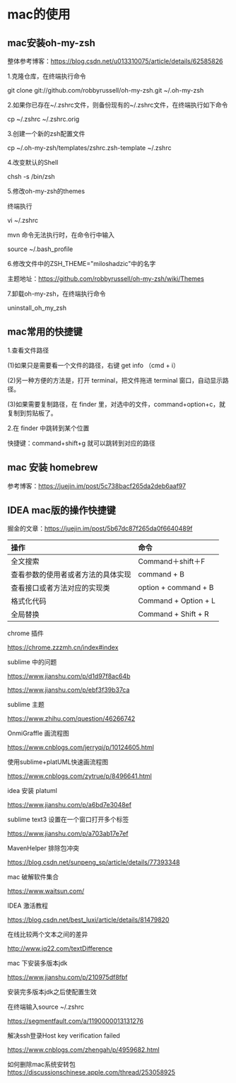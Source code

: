 # mac的使用

## mac安装oh-my-zsh

整体参考博客：https://blog.csdn.net/u013310075/article/details/62585826

1.克隆仓库，在终端执行命令

git clone git://github.com/robbyrussell/oh-my-zsh.git ~/.oh-my-zsh

2.如果你已存在~/.zshrc文件，则备份现有的~/.zshrc文件，在终端执行如下命令

cp ~/.zshrc ~/.zshrc.orig

3.创建一个新的zsh配置文件

cp ~/.oh-my-zsh/templates/zshrc.zsh-template ~/.zshrc

4.改变默认的Shell

chsh -s /bin/zsh

5.修改oh-my-zsh的themes

终端执行

vi ~/.zshrc

mvn 命令无法执行时，在命令行中输入

source ~/.bash_profile


6.修改文件中的ZSH_THEME="miloshadzic"中的名字

主题地址：https://github.com/robbyrussell/oh-my-zsh/wiki/Themes

7.卸载oh-my-zsh，在终端执行命令

uninstall_oh_my_zsh

## mac常用的快捷键

1.查看文件路径

(1)如果只是需要看一个文件的路径，右键 get info （cmd + i）

(2)另一种方便的方法是，打开 terminal，把文件拖进 terminal 窗口，自动显示路径。

(3)如果需要复制路径，在 finder 里，对选中的文件，command+option+c，就复制到剪贴板了。

2.在 finder 中跳转到某个位置

快捷键：command+shift+g 就可以跳转到对应的路径


## mac 安装 homebrew

参考博客：https://juejin.im/post/5c738bacf265da2deb6aaf97

## IDEA mac版的操作快捷键

掘金的文章：https://juejin.im/post/5b67dc87f265da0f6640489f

|操作|命令|
|:-|:-|
全文搜索 | Command＋shift＋F 
查看参数的使用者或者方法的具体实现 | command + B
查看接口或者方法对应的实现类 | option + command + B
格式化代码 | Command + Option + L
全局替换 | Command + Shift + R

chrome 插件

https://chrome.zzzmh.cn/index#index

sublime 中的问题

https://www.jianshu.com/p/d1d97f8ac64b

https://www.jianshu.com/p/ebf3f39b37ca

sublime 主题

https://www.zhihu.com/question/46266742

OnmiGraffle 画流程图

https://www.cnblogs.com/jerryqi/p/10124605.html

使用sublime+platUML快速画流程图

https://www.cnblogs.com/zytrue/p/8496641.html

idea 安装 platuml

https://www.jianshu.com/p/a6bd7e3048ef

sublime text3 设置在一个窗口打开多个标签

https://www.jianshu.com/p/a703ab17e7ef

MavenHelper 排除包冲突

https://blog.csdn.net/sunpeng_sp/article/details/77393348

mac 破解软件集合

https://www.waitsun.com/

IDEA 激活教程

https://blog.csdn.net/best_luxi/article/details/81479820

在线比较两个文本之间的差异

http://www.jq22.com/textDifference

mac 下安装多版本jdk

https://www.jianshu.com/p/210975df8fbf

安装完多版本jdk之后使配置生效

在终端输入source ~/.zshrc

https://segmentfault.com/a/1190000013131276

解决ssh登录Host key verification failed

https://www.cnblogs.com/zhengah/p/4959682.html

如何删除mac系统安转包
https://discussionschinese.apple.com/thread/253058925
